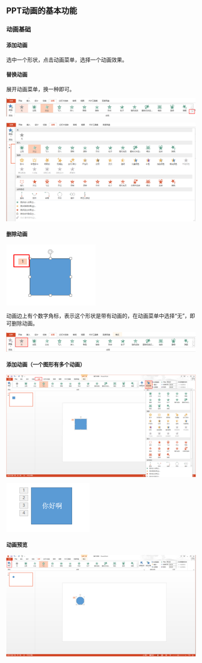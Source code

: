 ## PPT动画的基本功能

### 动画基础

#### 添加动画

选中一个形状，点击动画菜单，选择一个动画效果。

#### 替换动画

展开动画菜单，换一种即可。

![image-20201203230730703](https://raw.githubusercontent.com/huxiaoning/img/master/20201203230733.png)

![image-20201203230757612](https://raw.githubusercontent.com/huxiaoning/img/master/20201203230758.png)

#### 删除动画

![image-20201203231031633](https://raw.githubusercontent.com/huxiaoning/img/master/20201203231033.png)

动画边上有个数字角标，表示这个形状是带有动画的，在动画菜单中选择“无”，即可删除动画。

![image-20201203230957232](https://raw.githubusercontent.com/huxiaoning/img/master/20201203230959.png)

#### 添加动画（一个图形有多个动画）

![image-20201203231300723](https://raw.githubusercontent.com/huxiaoning/img/master/20201203231302.png)

![image-20201203231458623](https://raw.githubusercontent.com/huxiaoning/img/master/20201203231459.png)

#### 动画预览

![image-20201203232426145](https://raw.githubusercontent.com/huxiaoning/img/master/20201203232427.png)